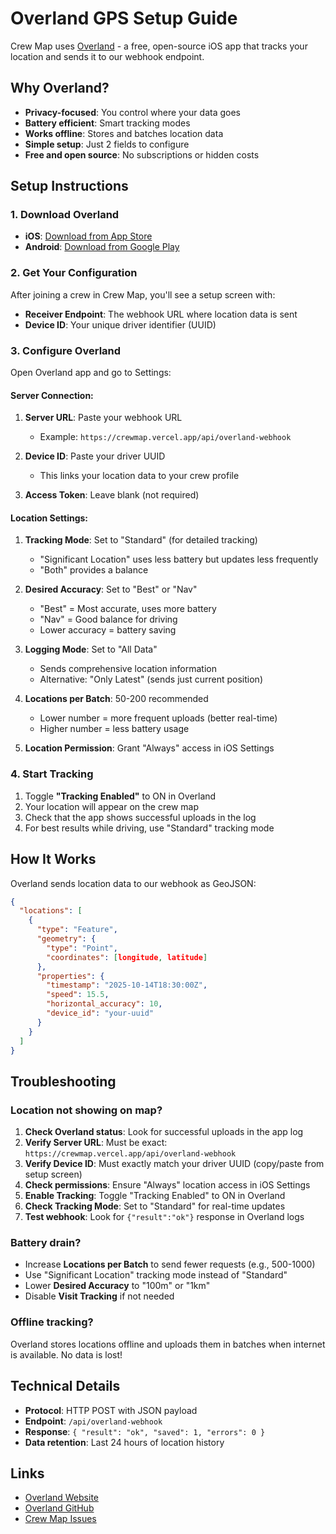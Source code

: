 # Overland GPS Setup Guide

Crew Map uses [Overland](https://overland.p3k.app/) - a free, open-source iOS app that tracks your location and sends it to our webhook endpoint.

## Why Overland?

- **Privacy-focused**: You control where your data goes
- **Battery efficient**: Smart tracking modes
- **Works offline**: Stores and batches location data
- **Simple setup**: Just 2 fields to configure
- **Free and open source**: No subscriptions or hidden costs

## Setup Instructions

### 1. Download Overland

- **iOS**: [Download from App Store](https://apps.apple.com/us/app/overland-gps-tracker/id1292426766)
- **Android**: [Download from Google Play](https://play.google.com/store/apps/details?id=com.openhumans.app.overland)

### 2. Get Your Configuration

After joining a crew in Crew Map, you'll see a setup screen with:
- **Receiver Endpoint**: The webhook URL where location data is sent
- **Device ID**: Your unique driver identifier (UUID)

### 3. Configure Overland

Open Overland app and go to Settings:

#### Server Connection:
1. **Server URL**: Paste your webhook URL
   - Example: `https://crewmap.vercel.app/api/overland-webhook`

2. **Device ID**: Paste your driver UUID
   - This links your location data to your crew profile

3. **Access Token**: Leave blank (not required)

#### Location Settings:
1. **Tracking Mode**: Set to "Standard" (for detailed tracking)
   - "Significant Location" uses less battery but updates less frequently
   - "Both" provides a balance

2. **Desired Accuracy**: Set to "Best" or "Nav"
   - "Best" = Most accurate, uses more battery
   - "Nav" = Good balance for driving
   - Lower accuracy = battery saving

3. **Logging Mode**: Set to "All Data"
   - Sends comprehensive location information
   - Alternative: "Only Latest" (sends just current position)

4. **Locations per Batch**: 50-200 recommended
   - Lower number = more frequent uploads (better real-time)
   - Higher number = less battery usage

5. **Location Permission**: Grant "Always" access in iOS Settings

### 4. Start Tracking

1. Toggle **"Tracking Enabled"** to ON in Overland
2. Your location will appear on the crew map
3. Check that the app shows successful uploads in the log
4. For best results while driving, use "Standard" tracking mode

## How It Works

Overland sends location data to our webhook as GeoJSON:

```json
{
  "locations": [
    {
      "type": "Feature",
      "geometry": {
        "type": "Point",
        "coordinates": [longitude, latitude]
      },
      "properties": {
        "timestamp": "2025-10-14T18:30:00Z",
        "speed": 15.5,
        "horizontal_accuracy": 10,
        "device_id": "your-uuid"
      }
    }
  ]
}
```

## Troubleshooting

### Location not showing on map?

1. **Check Overland status**: Look for successful uploads in the app log
2. **Verify Server URL**: Must be exact: `https://crewmap.vercel.app/api/overland-webhook`
3. **Verify Device ID**: Must exactly match your driver UUID (copy/paste from setup screen)
4. **Check permissions**: Ensure "Always" location access in iOS Settings
5. **Enable Tracking**: Toggle "Tracking Enabled" to ON in Overland
6. **Check Tracking Mode**: Set to "Standard" for real-time updates
7. **Test webhook**: Look for `{"result":"ok"}` response in Overland logs

### Battery drain?

- Increase **Locations per Batch** to send fewer requests (e.g., 500-1000)
- Use "Significant Location" tracking mode instead of "Standard"
- Lower **Desired Accuracy** to "100m" or "1km"
- Disable **Visit Tracking** if not needed

### Offline tracking?

Overland stores locations offline and uploads them in batches when internet is available. No data is lost!

## Technical Details

- **Protocol**: HTTP POST with JSON payload
- **Endpoint**: `/api/overland-webhook`
- **Response**: `{ "result": "ok", "saved": 1, "errors": 0 }`
- **Data retention**: Last 24 hours of location history

## Links

- [Overland Website](https://overland.p3k.app/)
- [Overland GitHub](https://github.com/aaronpk/Overland-iOS)
- [Crew Map Issues](https://github.com/Abri1/crewmap/issues)
